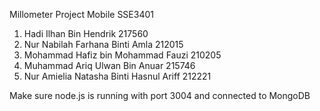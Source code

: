 Millometer Project Mobile SSE3401

1. Hadi Ilhan Bin Hendrik 217560
2. Nur Nabilah Farhana Binti Amla 212015
3. Mohammad Hafiz bin Mohammad Fauzi 210205
4. Muhammad Ariq Ulwan Bin Anuar 215746
5. Nur Amielia Natasha Binti Hasnul Ariff 212221
   
Make sure node.js is running with port 3004 and connected to MongoDB
